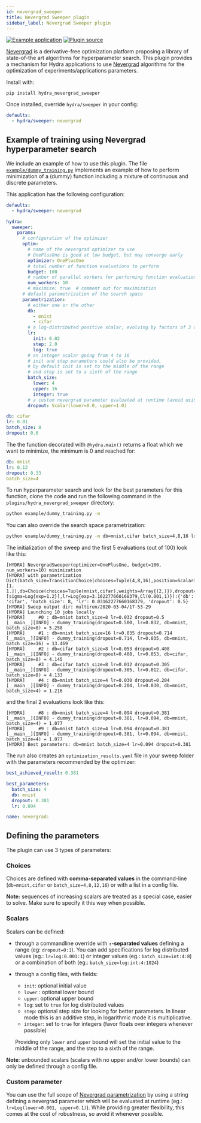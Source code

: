 ```yaml
---
id: nevergrad_sweeper
title: Nevergrad Sweeper plugin
sidebar_label: Nevergrad Sweeper plugin
---
```

[![Example application](https://img.shields.io/badge/-Example%20application-informational)](https://github.com/facebookresearch/hydra/tree/master/plugins/hydra_nevergrad_sweeper/example)
[![Plugin source](https://img.shields.io/badge/-Plugin%20source-informational)](https://github.com/facebookresearch/hydra/tree/master/plugins/hydra_nevergrad_sweeper)

[Nevergrad](https://facebookresearch.github.io/nevergrad/) is a derivative-free optimization platform proposing a library of state-of-the art algorithms for hyperparameter search. This plugin provides a mechanism for Hydra applications to use [Nevergrad](https://facebookresearch.github.io/nevergrad/) algorithms for the optimization of experiments/applications parameters.

Install with:

```
pip install hydra_nevergrad_sweeper
```

Once installed, override `hydra/sweeper` in your config:

```yaml
defaults:
  - hydra/sweeper: nevergrad
```

## Example of training using Nevergrad hyperparameter search

We include an example of how to use this plugin. The file [`example/dummy_training.py`](plugins/hydra_nevergrad_sweeper/example/dummy_training.py) implements an example of how to perform minimization of a (dummy) function including a mixture of continuous and discrete parameters. 


This application has the following configuration:
```yaml
defaults:
  - hydra/sweeper: nevergrad

hydra:
  sweeper:
    params:
      # configuration of the optimizer
      optim:
        # name of the nevergrad optimizer to use
        # OnePlusOne is good at low budget, but may converge early
        optimizer: OnePlusOne
        # total number of function evaluations to perform
        budget: 100
        # number of parallel workers for performing function evaluations
        num_workers: 10
        # maximize: true  # comment out for maximization
      # default parametrization of the search space
      parametrization:
        # either one or the other
        db:
          - mnist
          - cifar
        # a log-distributed positive scalar, evolving by factors of 2 on average
        lr:
          init: 0.02
          step: 2.0
          log: true
        # an integer scalar going from 4 to 16
        # init and step parameters could also be provided,
        # by default init is set to the middle of the range
        # and step is set to a sixth of the range
        batch_size:
          lower: 4
          upper: 16
          integer: true
        # a custom nevergrad parameter evaluated at runtime (avoid using this whenever possible)
        dropout: Scalar(lower=0.0, upper=1.0)

db: cifar
lr: 0.01
batch_size: 8
dropout: 0.6
```

The the function decorated with `@hydra.main()` returns a float which we want to minimize, the minimum is 0 and reached for:
```yaml
db: mnist
lr: 0.12
dropout: 0.33
batch_size=4
```

To run hyperparameter search and look for the best parameters for this function, clone the code and run the following command in the `plugins/hydra_nevergrad_sweeper` directory:
```bash
python example/dummy_training.py -m
```

You can also override the search space parametrization:
```bash
python example/dummy_training.py -m db=mnist,cifar batch_size=4,8,16 lr=log:0.001:1 dropout=0:1
```

The initialization of the sweep and the first 5 evaluations (out of 100) look like this:

```text
[HYDRA] NevergradSweeper(optimizer=OnePlusOne, budget=100, num_workers=10) minimization
[HYDRA] with parametrization Dict(batch_size=TransitionChoice(choices=Tuple(4,8,16),position=Scalar[sigma=Log{exp=1.2}],transitions=[1. 1.]),db=Choice(choices=Tuple(mnist,cifar),weights=Array{(2,)}),dropout=Scalar{Cl(0,1)}[sigma=Log{exp=1.2}],lr=Log{exp=3.162277660168379,Cl(0.001,1)}):{'db': 'cifar', 'batch_size': 8, 'lr': 0.03162277660168379, 'dropout': 0.5}
[HYDRA] Sweep output dir: multirun/2020-03-04/17-53-29
[HYDRA] Launching 10 jobs locally
[HYDRA] 	#0 : db=mnist batch_size=8 lr=0.032 dropout=0.5
[__main__][INFO] - dummy_training(dropout=0.500, lr=0.032, db=mnist, batch_size=8) = 5.258
[HYDRA] 	#1 : db=mnist batch_size=16 lr=0.035 dropout=0.714
[__main__][INFO] - dummy_training(dropout=0.714, lr=0.035, db=mnist, batch_size=16) = 13.469
[HYDRA] 	#2 : db=cifar batch_size=8 lr=0.053 dropout=0.408
[__main__][INFO] - dummy_training(dropout=0.408, lr=0.053, db=cifar, batch_size=8) = 4.145
[HYDRA] 	#3 : db=cifar batch_size=8 lr=0.012 dropout=0.305
[__main__][INFO] - dummy_training(dropout=0.305, lr=0.012, db=cifar, batch_size=8) = 4.133
[HYDRA] 	#4 : db=mnist batch_size=4 lr=0.030 dropout=0.204
[__main__][INFO] - dummy_training(dropout=0.204, lr=0.030, db=mnist, batch_size=4) = 1.216
```


and the final 2 evaluations look like this:
```text
[HYDRA] 	#8 : db=mnist batch_size=4 lr=0.094 dropout=0.381
[__main__][INFO] - dummy_training(dropout=0.381, lr=0.094, db=mnist, batch_size=4) = 1.077
[HYDRA] 	#9 : db=mnist batch_size=4 lr=0.094 dropout=0.381
[__main__][INFO] - dummy_training(dropout=0.381, lr=0.094, db=mnist, batch_size=4) = 1.077
[HYDRA] Best parameters: db=mnist batch_size=4 lr=0.094 dropout=0.381
```


The run also creates an `optimization_results.yaml` file in your sweep folder with the parameters recommended by the optimizer:
```yaml
best_achieved_result: 0.381

best_parameters:
  batch_size: 4
  db: mnist
  dropout: 0.381
  lr: 0.094

name: nevergrad:
```

## Defining the parameters

The plugin can use 3 types of parameters:

### Choices

Choices are defined with **comma-separated values** in the command-line (`db=mnist,cifar` or `batch_size=4,8,12,16`) or with a list in a config file.

**Note:** sequences of increasing scalars are treated as a special case, easier to solve. Make sure to specify it this way when possible.

### Scalars
Scalars can be defined:

- through a commandline override with **`:`-separated values** defining a range (eg: `dropout=0:1`).
You can add specifications for log distributed values (eg.: `lr=log:0.001:1`) or integer values (eg.: `batch_size=int:4:8`)
or a combination of both (eg.: `batch_size=log:int:4:1024`)

- through a config files, with fields:
  - `init`: optional initial value
  - `lower` : optional lower bound
  - `upper`: optional upper bound
  - `log`: set to `true` for log distributed values
  - `step`: optional step size for looking for better parameters. In linear mode this is an additive step, in logarithmic mode it
    is multiplicative. 
  - `integer`: set to `true` for integers (favor floats over integers whenever possible)

  Providing only `lower` and `upper` bound will set the initial value to the middle of the range, and the step to a sixth of the range.

**Note**: unbounded scalars (scalars with no upper and/or lower bounds) can only be defined through a config file.


### Custom parameter

You can use the full scope of [Nevergrad parametrization](https://facebookresearch.github.io/nevergrad/parametrization.html) by using a string defining a nevergrad parameter which will be evaluated at runtime 
(eg.: `lr=Log(lower=0.001, upper=0.1)`). While providing greater flexibility, this comes at the cost of robustness, so avoid it whenever possible.


